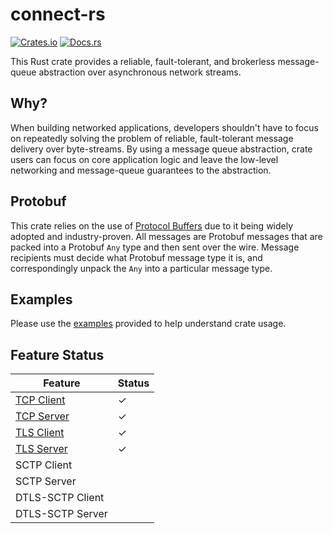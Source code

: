 # connect-rs

[![Crates.io][crates-badge]][crates-url]
[![Docs.rs][docs-badge]][docs-url]

[crates-badge]: https://img.shields.io/crates/v/connect.svg
[crates-url]: https://crates.io/crates/connect
[docs-badge]: https://docs.rs/connect/badge.svg
[docs-url]: https://docs.rs/connect

This Rust crate provides a reliable, fault-tolerant, and brokerless message-queue abstraction over
asynchronous network streams.

## Why?
When building networked applications, developers shouldn't have to focus on repeatedly solving
the problem of reliable, fault-tolerant message delivery over byte-streams. By using a message
queue abstraction, crate users can focus on core application logic and leave the low-level
networking and message-queue guarantees to the abstraction.

## Protobuf
This crate relies on the use of [Protocol Buffers](https://developers.google.com/protocol-buffers)
due to it being widely adopted and industry-proven. All messages are Protobuf messages that
are packed into a Protobuf `Any` type and then sent over the wire. Message recipients must
decide what Protobuf message type it is, and correspondingly unpack the `Any` into a particular
message type.

## Examples
Please use the [examples](https://github.com/sachanganesh/connect-rs/tree/main/examples)
provided to help understand crate usage.


## Feature Status

| Feature                                             	| Status 	|
|-----------------------------------------------------	|--------	|
| [TCP Client](examples/tcp-client)      	            |    ✓   	|
| [TCP Server](examples/tcp-echo-server) 	            |    ✓   	|
| [TLS Client](examples/tls-client)      	            |    ✓   	|
| [TLS Server](examples/tls-echo-server) 	            |    ✓   	|
| SCTP Client                                         	|        	|
| SCTP Server                                         	|        	|
| DTLS-SCTP Client                                    	|        	|
| DTLS-SCTP Server                                    	|        	|
